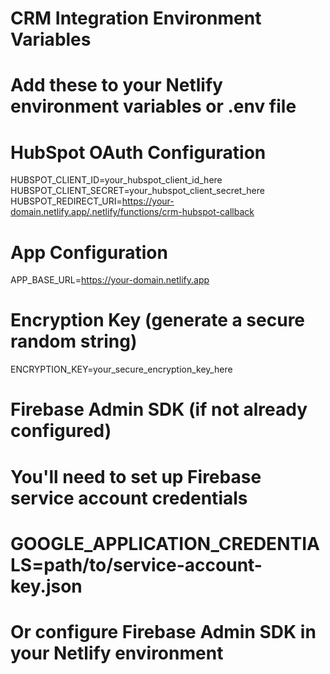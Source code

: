 # CRM Integration Environment Variables
# Add these to your Netlify environment variables or .env file

# HubSpot OAuth Configuration
HUBSPOT_CLIENT_ID=your_hubspot_client_id_here
HUBSPOT_CLIENT_SECRET=your_hubspot_client_secret_here
HUBSPOT_REDIRECT_URI=https://your-domain.netlify.app/.netlify/functions/crm-hubspot-callback

# App Configuration
APP_BASE_URL=https://your-domain.netlify.app

# Encryption Key (generate a secure random string)
ENCRYPTION_KEY=your_secure_encryption_key_here

# Firebase Admin SDK (if not already configured)
# You'll need to set up Firebase service account credentials
# GOOGLE_APPLICATION_CREDENTIALS=path/to/service-account-key.json
# Or configure Firebase Admin SDK in your Netlify environment









